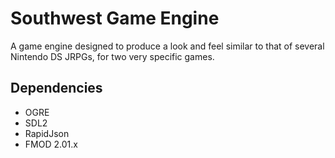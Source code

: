 # Southwest Game Engine

A game engine designed to produce a look and feel similar to that of several Nintendo DS JRPGs, for two very specific games.

## Dependencies
- OGRE
- SDL2
- RapidJson
- FMOD 2.01.x